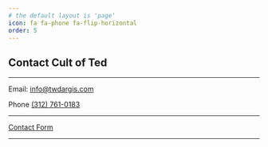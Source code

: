 ```yaml
---
# the default layout is 'page'
icon: fa fa-phone fa-flip-horizontal
order: 5
---
```


## Contact Cult of Ted

<hr>

Email: <a href="mailto:info@twdargis.com">info@twdargis.com</a><br>

Phone <a href="tel:1317610183">(312) 761-0183</a><br>

<hr>

<a 
href="../contact-form/">Contact Form</a>

<hr>
